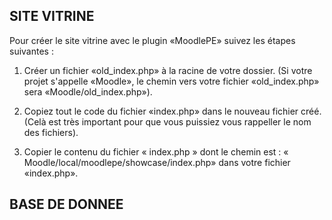 ## SITE VITRINE

Pour créer le site vitrine avec le plugin «MoodlePE» suivez les étapes suivantes : 
1. Créer un fichier «old_index.php» à la racine de votre dossier. (Si votre projet s'appelle «Moodle», le chemin vers votre fichier «old_index.php» sera «Moodle/old_index.php»).

2. Copiez tout le code du fichier «index.php» dans le nouveau fichier créé. (Celà est très important pour que vous puissiez vous rappeller le nom des fichiers).

3. Copier le contenu du fichier « index.php » dont le chemin est :                                       « Moodle/local/moodlepe/showcase/index.php» dans votre fichier «index.php».


## BASE DE DONNEE